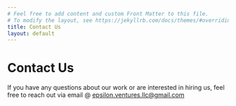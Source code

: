 ```yaml
---
# Feel free to add content and custom Front Matter to this file.
# To modify the layout, see https://jekyllrb.com/docs/themes/#overriding-theme-defaults
title: Contact Us
layout: default
---
```


# Contact Us
If you have any questions about our work or are interested in hiring us, feel free to reach out via email @ [epsilon.ventures.llc@gmail.com](mailto:epsilon.ventures.llc@gmail.com)
